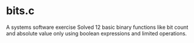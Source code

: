# bits.c
A systems software exercise Solved 12 basic binary functions like bit count and absolute value only using boolean expressions and limited operations.
